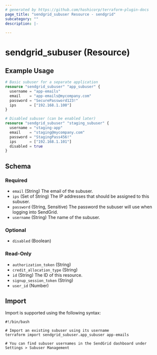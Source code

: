 ```yaml
---
# generated by https://github.com/hashicorp/terraform-plugin-docs
page_title: "sendgrid_subuser Resource - sendgrid"
subcategory: ""
description: |-
  
---
```


# sendgrid_subuser (Resource)



## Example Usage

```terraform
# Basic subuser for a separate application
resource "sendgrid_subuser" "app_subuser" {
  username = "app-emails"
  email    = "app-emails@mycompany.com"
  password = "SecurePassword123!"
  ips      = ["192.168.1.100"]
}

# Disabled subuser (can be enabled later)
resource "sendgrid_subuser" "staging_subuser" {
  username = "staging-app"
  email    = "staging@mycompany.com"
  password = "StagingPass456!"
  ips      = ["192.168.1.101"]
  disabled = true
}
```

<!-- schema generated by tfplugindocs -->
## Schema

### Required

- `email` (String) The email of the subuser.
- `ips` (Set of String) The IP addresses that should be assigned to this subuser.
- `password` (String, Sensitive) The password the subuser will use when logging into SendGrid.
- `username` (String) The name of the subuser.

### Optional

- `disabled` (Boolean)

### Read-Only

- `authorization_token` (String)
- `credit_allocation_type` (String)
- `id` (String) The ID of this resource.
- `signup_session_token` (String)
- `user_id` (Number)

## Import

Import is supported using the following syntax:

```shell
#!/bin/bash

# Import an existing subuser using its username
terraform import sendgrid_subuser.app_subuser app-emails

# You can find subuser usernames in the SendGrid dashboard under Settings > Subuser Management
```
